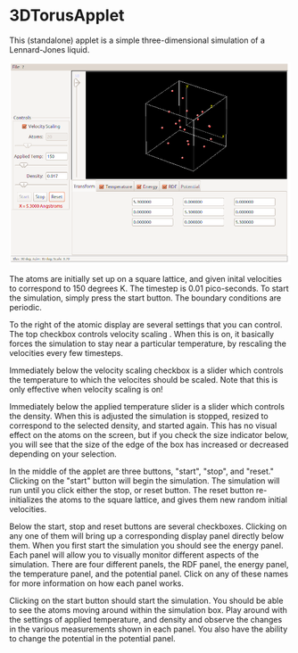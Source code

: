 # 3DTorusApplet
This (standalone) applet is a simple three-dimensional simulation of a Lennard-Jones liquid. 

![Screenshot](torusapplet.png)

The atoms are initially set up on a square lattice, and given inital velocities to correspond to 150 degrees K. The timestep is 0.01 pico-seconds. To start the simulation, simply press the start button. The boundary conditions are periodic.

To the right of the atomic display are several settings that you can control. The top checkbox controls velocity scaling . When this is on, it basically forces the simulation to stay near a particular temperature, by rescaling the velocities every few timesteps.

Immediately below the velocity scaling checkbox is a slider which controls the temperature to which the velocites should be scaled. Note that this is only effective when velocity scaling is on!

Immediately below the applied temperature slider is a slider which controls the density. When this is adjusted the simulation is stopped, resized to correspond to the selected density, and started again. This has no visual effect on the atoms on the screen, but if you check the size indicator below, you will see that the size of the edge of the box has increased or decreased depending on your selection.

In the middle of the applet are three buttons, "start", "stop", and "reset." Clicking on the "start" button will begin the simulation. The simulation will run until you click either the stop, or reset button. The reset button re-initializes the atoms to the square lattice, and gives them new random initial velocities.

Below the start, stop and reset buttons are several checkboxes. Clicking on any one of them will bring up a corresponding display panel directly below them. When you first start the simulation you should see the energy panel. Each panel will allow you to visually monitor different aspects of the simulation. There are four different panels, the RDF panel, the energy panel, the temperature panel, and the potential panel. Click on any of these names for more information on how each panel works.

Clicking on the start button should start the simulation. You should be able to see the atoms moving around within the simulation box. Play around with the settings of applied temperature, and density and observe the changes in the various measurements shown in each panel. You also have the ability to change the potential in the potential panel.
